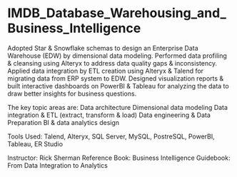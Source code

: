 # IMDB_Database_Warehousing_and_Business_Intelligence
Adopted Star &amp; Snowflake schemas to design an Enterprise Data Warehouse (EDW) by dimensional data modeling. Performed data profiling &amp; cleansing using Alteryx to address data quality gaps &amp; inconsistency. Applied data integration by ETL creation using Alteryx &amp; Talend for migrating data from ERP system to EDW. Designed visualization reports &amp; built interactive dashboards on PowerBI &amp; Tableau for analyzing the data to draw better insights for business questions.

The key topic areas are:
Data architecture
Dimensional data modeling
Data integration &amp; ETL (extract, transform &amp; load)
Data engineering &amp; Data Preparation
BI &amp; data analytics design

Tools Used: Talend, Alteryx, SQL Server, MySQL, PostreSQL, PowerBI, Tableau, ER Studio

Instructor: Rick Sherman
Reference Book: Business Intelligence Guidebook: From Data Integration to Analytics
